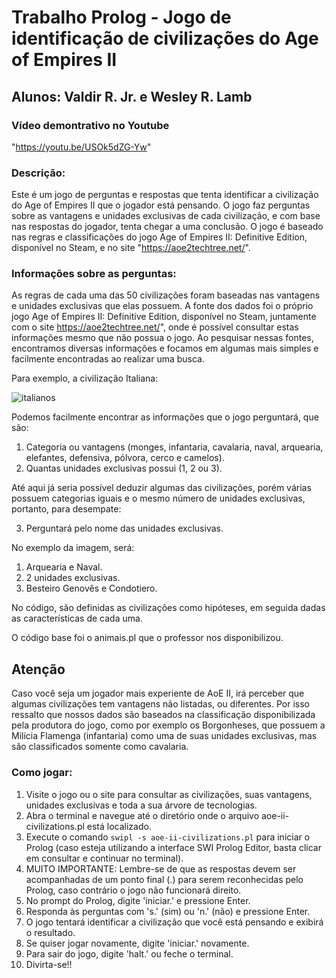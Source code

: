 # Trabalho Prolog - Jogo de identificação de civilizações do Age of Empires II #

## Alunos: Valdir R. Jr. e Wesley R. Lamb ##

### Vídeo demontrativo no Youtube ###

"https://youtu.be/USOk5dZG-Yw"

### Descrição: ###

  Este é um jogo de perguntas e respostas que tenta identificar a civilização do Age of Empires II que o jogador está pensando.
  O jogo faz perguntas sobre as vantagens e unidades exclusivas de cada civilização, e com base nas respostas do jogador, tenta chegar a uma conclusão.
  O jogo é baseado nas regras e classificações do jogo Age of Empires II: Definitive Edition, disponível no Steam, e no site "https://aoe2techtree.net/".

### Informações sobre as perguntas: ###

  As regras de cada uma das 50 civilizações foram baseadas nas vantagens e unidades exclusivas que elas possuem. A fonte dos dados foi o próprio jogo Age of Empires II: Definitive Edition, disponível no Steam, juntamente com o site https://aoe2techtree.net/", onde é possível consultar estas informações mesmo que não possua o jogo. 
  Ao pesquisar nessas fontes, encontramos diversas informações e focamos em algumas mais simples e facilmente encontradas ao realizar uma busca.
  
  Para exemplo, a civilização Italiana:
  
  ![italianos](https://github.com/user-attachments/assets/5c7803cf-4e4d-446b-8bdd-3b598bf32c66)

  Podemos facilmente encontrar as informações que o jogo perguntará, que são:
  1. Categoria ou vantagens (monges, infantaria, cavalaria, naval, arquearia, elefantes, defensiva, pólvora, cerco e camelos).
  2. Quantas unidades exclusivas possui (1, 2 ou 3).

  Até aqui já seria possível deduzir algumas das civilizações, porém várias possuem categorias iguais e o mesmo número de unidades exclusivas, portanto, para desempate:
  
  3. Perguntará pelo nome das unidades exclusivas.

  No exemplo da imagem, será:
  1. Arquearia e Naval.
  2. 2 unidades exclusivas.
  3. Besteiro Genovês e Condotiero.

  No código, são definidas as civilizações como hipóteses, em seguida dadas as características de cada uma.

  O código base foi o animais.pl que o professor nos disponibilizou.

## Atenção ##
  Caso você seja um jogador mais experiente de AoE II, irá perceber que algumas civilizações tem vantagens não listadas, ou diferentes. Por isso ressalto que nossos dados são baseados na classificação disponibilizada pela produtora do jogo, como por exemplo os Borgonheses, que possuem a Milícia Flamenga (infantaria) como uma de suas unidades exclusivas, mas são classificados somente como cavalaria.

      
### Como jogar: ###

  1. Visite o jogo ou o site para consultar as civilizações, suas vantagens, unidades exclusivas e toda a sua árvore de tecnologias.
  2. Abra o terminal e navegue até o diretório onde o arquivo aoe-ii-civilizations.pl está localizado.
  3. Execute o comando `swipl -s aoe-ii-civilizations.pl` para iniciar o Prolog (caso esteja utilizando a interface SWI Prolog Editor, basta clicar em consultar e continuar no terminal).
  4. MUITO IMPORTANTE: Lembre-se de que as respostas devem ser acompanhadas de um ponto final (.) para serem reconhecidas pelo Prolog, caso contrário o jogo não funcionará direito.   
  5. No prompt do Prolog, digite 'iniciar.' e pressione Enter.
  6. Responda às perguntas com 's.' (sim) ou 'n.' (não) e pressione Enter.
  7. O jogo tentará identificar a civilização que você está pensando e exibirá o resultado.
  8. Se quiser jogar novamente, digite 'iniciar.' novamente.
  9. Para sair do jogo, digite 'halt.' ou feche o terminal.
  10. Divirta-se!!
